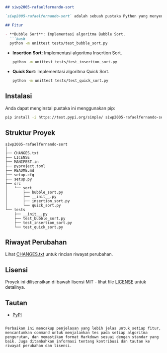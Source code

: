 ```markdown
## siwp2005-rafaelfernando-sort

`siwp2005-rafaelfernando-sort` adalah sebuah pustaka Python yang menyediakan implementasi dari berbagai algoritma pengurutan dasar, termasuk Bubble Sort, Insertion Sort, dan Quick Sort.

## Fitur

- **Bubble Sort**: Implementasi algoritma Bubble Sort.
  ```bash
  python -m unittest tests/test_bubble_sort.py
  ```

- **Insertion Sort**: Implementasi algoritma Insertion Sort.
  ```bash
  python -m unittest tests/test_insertion_sort.py
  ```

- **Quick Sort**: Implementasi algoritma Quick Sort.
  ```bash
  python -m unittest tests/test_quick_sort.py
  ```

## Instalasi

Anda dapat menginstal pustaka ini menggunakan pip:

```bash
pip install -i https://test.pypi.org/simple/ siwp2005-rafaelfernando-sort
```

## Struktur Proyek

```plaintext
siwp2005-rafaelfernando-sort
│
├── CHANGES.txt
├── LICENSE
├── MANIFEST.in
├── pyproject.toml
├── README.md
├── setup.cfg
├── setup.py
├── src
│   └── sort
│       ├── bubble_sort.py
│       ├── __init__.py
│       ├── insertion_sort.py
│       └── quick_sort.py
└── tests
    ├── __init__.py
    ├── test_bubble_sort.py
    ├── test_insertion_sort.py
    └── test_quick_sort.py
```

## Riwayat Perubahan

Lihat [CHANGES.txt](CHANGES.txt) untuk rincian riwayat perubahan.

## Lisensi

Proyek ini dilisensikan di bawah lisensi MIT - lihat file [LICENSE](LICENSE) untuk detailnya.

## Tautan

- [PyPI](https://test.pypi.org/project/siwp2005-rafaelfernando-sort/0.1.2/)
```

Perbaikan ini mencakup penjelasan yang lebih jelas untuk setiap fitur, mencantumkan command untuk menjalankan tes pada setiap algoritma pengurutan, dan memastikan format Markdown sesuai dengan standar yang baik. Juga ditambahkan informasi tentang kontribusi dan tautan ke riwayat perubahan dan lisensi.